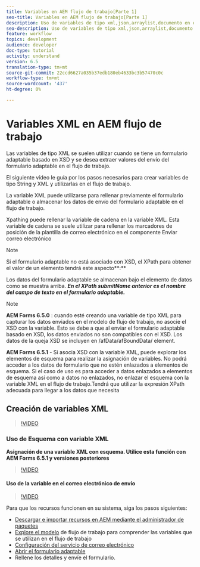 ```yaml
---
title: Variables en AEM flujo de trabajo[Parte 1]
seo-title: Variables en AEM flujo de trabajo[Parte 1]
description: Uso de variables de tipo xml,json,arraylist,documento en el flujo de trabajo de aem
seo-description: Uso de variables de tipo xml,json,arraylist,documento en el flujo de trabajo de aem
feature: workflow
topics: development
audience: developer
doc-type: tutorial
activity: understand
version: 6.5
translation-type: tm+mt
source-git-commit: 22ccd6627a035b37edb180eb4633bc3b57470c0c
workflow-type: tm+mt
source-wordcount: '437'
ht-degree: 0%

---
```



# Variables XML en AEM flujo de trabajo

Las variables de tipo XML se suelen utilizar cuando se tiene un formulario adaptable basado en XSD y se desea extraer valores del envío del formulario adaptable en el flujo de trabajo.

El siguiente vídeo le guía por los pasos necesarios para crear variables de tipo String y XML y utilizarlas en el flujo de trabajo.

La variable XML puede utilizarse para rellenar previamente el formulario adaptable o almacenar los datos de envío del formulario adaptable en el flujo de trabajo.

Xpathing puede rellenar la variable de cadena en la variable XML. Esta variable de cadena se suele utilizar para rellenar los marcadores de posición de la plantilla de correo electrónico en el componente Enviar correo electrónico

>[!NOTE]
Si el formulario adaptable no está asociado con XSD, el XPath para obtener el valor de un elemento tendrá este aspecto**:**

Los datos del formulario adaptable se almacenan bajo el elemento de datos como se muestra arriba. **_En el XPath submitName anterior es el nombre del campo de texto en el formulario adaptable._**

>[!NOTE]
**AEM Forms 6.5.0** : cuando esté creando una variable de tipo XML para capturar los datos enviados en el modelo de flujo de trabajo, no asocie el XSD con la variable. Esto se debe a que al enviar el formulario adaptable basado en XSD, los datos enviados no son compatibles con el XSD. Los datos de la queja XSD se incluyen en /afData/afBoundData/ element.

**AEM Forms 6.5.1** - Si asocia XSD con la variable XML, puede explorar los elementos de esquema para realizar la asignación de variables. No podrá acceder a los datos de formulario que no estén enlazados a elementos de esquema. Si el caso de uso es para acceder a datos enlazados a elementos de esquema así como a datos no enlazados, no enlazar el esquema con la variable XML en el flujo de trabajo.Tendrá que utilizar la expresión XPath adecuada para llegar a los datos que necesita

## Creación de variables XML

>[!VIDEO](https://video.tv.adobe.com/v/26440?quality=12?autoplay=1)

### Uso de Esquema con variable XML

**Asignación de una variable XML con esquema. Utilice esta función con AEM Forms 6.5.1 y versiones posteriores**
>[!VIDEO](https://video.tv.adobe.com/v/28098?quality=9&learn=on)

#### Uso de la variable en el correo electrónico de envío

>[!VIDEO](https://video.tv.adobe.com/v/26441?quality=12&learn=on)

Para que los recursos funcionen en su sistema, siga los pasos siguientes:

* [Descargar e importar recursos en AEM mediante el administrador de paquetes](assets/xmlandstringvariable.zip)
* [Explore el modelo](http://localhost:4502/editor.html/conf/global/settings/workflow/models/vacationrequest.html) de flujo de trabajo para comprender las variables que se utilizan en el flujo de trabajo
* [Configuración del servicio de correo electrónico](https://helpx.adobe.com/experience-manager/6-5/sites/administering/using/notification.html#ConfiguringtheMailService)
* [Abrir el formulario adaptable](http://localhost:4502/content/dam/formsanddocuments/applicationfortimeoff/jcr:content?wcmmode=disabled)
* Rellene los detalles y envíe el formulario.

